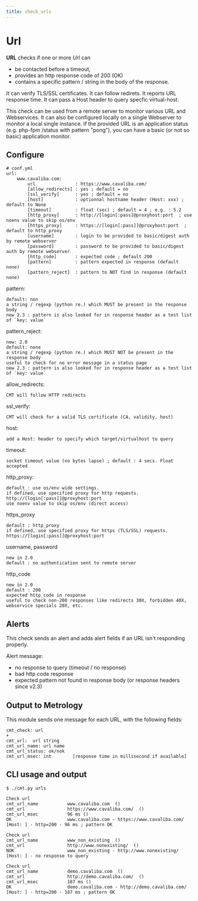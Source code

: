 ```yaml
---
title: check_urls
---
```


# Url

**URL** checks if one or more *Url* can 

- be contacted before a timeout, 
- provides an http response code of 200 (OK)
- contains a specific pattern / string in the body of the response.

It can verify TLS/SSL certificates.
It can follow redirets.
It reports URL response time.
It can pass a Host header to query specfic virtual-host.

This check can be used from a remote server to monitor various URL and Webservices. It can also be configured locally on a single Webserver to monitor a local single instance. If the provided URL is an application status (e.g. php-fpm /status with pattern "pong"), you can have a basic (or not so basic) application monitor.

## Configure

	# conf.yml
	url:
	    www.cavaliba.com:
			url               : https://www.cavaliba.com/
			[allow_redirects] : yes ; default = no
			[ssl_verify]      : yes ; default = no
			[host]            : optionnal hostname header (Host: xxx) ; default to None
			[timeout]         : float (sec) ; default = 4 ; e.g. : 5.2
			[http_proxy]      : http://[login[:pass]@proxyhost:port  ; use noenv value to skip os/env			
			[https_proxy]     : https://[login[:pass]]@proxyhost:port  ; default to http_proxy
			[username]        : login to be provided to basic/digest auth by remote webserver
			[password]        : password to be provided to basic/digest auth by remote webserver
			[http_code]       : expected code ; default 200
			[pattern]         : pattern expected in response (default none) 
			[pattern_reject]  : pattern to NOT find in response (default none)

pattern: 
	
	default: non
    a string / regexp (python re.) which MUST be present in the response body
    new 2.3 : pattern is also looked for in response header as a test list of `key: value`
    
pattern_reject: 

	new: 2.0
	default: none	
    a string / regexp (python re.) which MUST NOT be present in the response body
    useful to check for no error message in a status page
    new 2.3 : pattern is also looked for in response header as a test list of `key: value`
    
allow_redirects:
	
    CMT will follow HTTP redirects

ssl_verify:
	
    CMT will check for a valid TLS certificate (CA, validity, host)

host: 

    add a Host: header to specify which target/virtualhost to query

timeout:

    socket timeout value (no bytes lapse) ; default : 4 secs. Float accepted

http_proxy:

	default : use os/env wide settings.
	if defined, use specified proxy for http requests. 
	http://[login[:pass]]@proxyhost:port
	use noenv value to skip os/env (direct access)

https_proxy

	default : http_proxy 
	if defined, use specified proxy for https (TLS/SSL) requests. 
	https://[login[:pass]]@proxyhost:port	

username, password

    new in 2.0
    default : no authentication sent to remote server

http_code

    new in 2.0
    default : 200
    expected http_code in response
    useful to check non-200 responses like redirects 30X, forbidden 40X, webservice specials 20X, etc.



## Alerts

This check sends an alert and adds alert fields if an URL isn't responding properly.

Alert message:

- no response to query (timeout / no response)
- bad http code response
- expected pattern not found in response body (or response headers since v2.3)

## Output to Metrology

This module sends one message for each URL, with the following fields:

	cmt_check: url
	+
	cmt_url:  url string
	cmt_url_name: url name
	cmt_url_status: ok/nok
	cmt_url_msec: int        [response time in millisecond if available]

## CLI usage and output

	$ ./cmt.py urls

	Check url 
	cmt_url_name           www.cavaliba.com  () 
	cmt_url                https://www.cavaliba.com/  () 
	cmt_url_msec           96 ms () 
	OK                     www.cavaliba.com - https://www.cavaliba.com/ [Host: ] - http=200 - 96 ms ; pattern OK

	Check url 
	cmt_url_name           www_non_existing  () 
	cmt_url                http://www.nonexisting/  () 
	NOK                    www_non_existing - http://www.nonexisting/ [Host: ] - no response to query

	Check url 
	cmt_url_name           demo.cavaliba.com  () 
	cmt_url                http://demo.cavaliba.com/  () 
	cmt_url_msec           187 ms () 
	OK                     demo.cavaliba.com - http://demo.cavaliba.com/ [Host: ] - http=200 - 187 ms ; pattern OK






